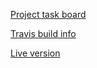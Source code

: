 [Project task board](http://waffle.io/DarkXaHTeP/MineSweeper)

[Travis build info](https://travis-ci.org/DarkXaHTeP/MineSweeper)

[Live version](https://darkxahtep.github.io/MineSweeper/)
